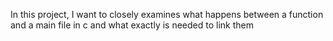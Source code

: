 In this project, I want to closely examines what happens between a function and a main file in c and what exactly is needed to link them

